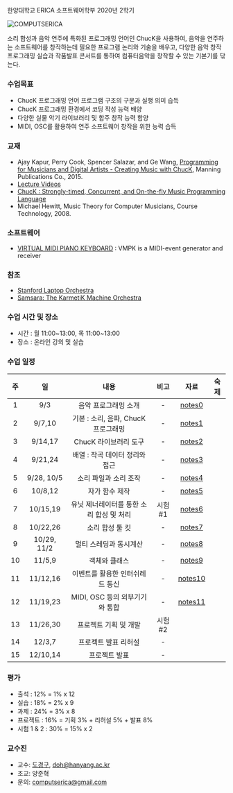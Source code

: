 한양대학교 ERICA 소프트웨어학부 2020년 2학기

![COMPUTSERICA](https://i.imgur.com/3A8uLLH.png)

소리 합성과 음악 연주에 특화된 프로그래밍 언어인 ChucK을 사용하여, 음악을 연주하는 소프트웨어를 창작하는데 필요한 프로그램 논리와 기술을 배우고, 다양한 음악 창작 프로그래밍 실습과 작품발표 콘서트를 통하여 컴퓨터음악을 창작할 수 있는 기본기를 닦는다.

### 수업목표

-	ChucK 프로그래밍 언어 프로그램 구조의 구문과 실행 의미 습득
-	ChucK 프로그래밍 환경에서 코딩 작성 능력 배양
-	다양한 실물 악기 라이브러리 및 합주 창작 능력 함양
-	MIDI, OSC를 활용하여 연주 소프트웨어 창작을 위한 능력 습득

### 교재

-	Ajay Kapur, Perry Cook, Spencer Salazar, and Ge Wang, [Programming for Musicians and Digital Artists - Creating Music with ChucK](https://www.manning.com/books/programming-for-musicians-and-digital-artists), Manning Publications Co., 2015.
-	[Lecture Videos](https://www.kadenze.com/courses/introduction-to-programming-for-musicians-and-digital-artists/info)
-	[ChucK : Strongly-timed, Concurrent, and On-the-fly Music Programming Language](https://chuck.cs.princeton.edu/)
-	Michael Hewitt, Music Theory for Computer Musicians, Course Technology, 2008.

### 소프트웨어

-	[VIRTUAL MIDI PIANO KEYBOARD](http://vmpk.sourceforge.net/) : VMPK is a MIDI-event generator and receiver

### 참조

-	[Stanford Laptop Orchestra](http://slork.stanford.edu/)
-	[Samsara: The KarmetiK Machine Orchestra](https://www.facebook.com/karmetik/videos/10153588268247091/)

### 수업 시간 및 장소

-	시간 : 월 11:00~13:00, 목 11:00~13:00
-	장소 : 온라인 강의 및 실습

### 수업 일정

| 주 | 일 | 내용                                     | 비고   | 자료                                                                                          | 숙제 |
|:--:|:--:|:----------------------------------------:|:------:|:---------------------------------------------------------------------------------------------:|:----:|
| 1  |  9/3  |               음악 프로그래밍 소개   |   \-   | [notes0](https://drive.google.com/file/d/1D3iad52W4JVhNyx4Mq1dJgcn_zzKJ43-/view?usp=sharing)  |      |
| 2  |  9/7,10  | 기본 : 소리, 음파, ChucK 프로그래밍 |   \-   | [notes1](https://drive.google.com/file/d/1D30xAwXdKHxRP8aJfIx5zzMM0-rbnemh/view?usp=sharing)  |      |
| 3  | 9/14,17   |          ChucK 라이브러리 도구           |   \-   | [notes2](https://drive.google.com/file/d/1RYjOnLYOyjBcTN5aoOhnQMFotaDU-xo2/view?usp=sharing)  |      |
| 4  | 9/21,24   |      배열 : 작곡 데이터 정리와 접근      |   \-   | [notes3](https://drive.google.com/file/d/1RiRPwouV9YrCoaZTwQT-0srWrEWIxdFU/view?usp=sharing)  |      |
| 5  | 9/28, 10/5   |          소리 파일과 소리 조작           |   \-   | [notes4](https://drive.google.com/file/d/1PLj5RkghvPmZ_vV9JR3VbmGToHrj4zJ1/view?usp=sharing)  |      |
| 6  | 10/8,12   |              자가 함수 제작              |   \-   | [notes5](https://drive.google.com/file/d/1-2Wm17impsLzfA2c-WZGAuhwID4R1yQ1/view?usp=sharing)  |      |
| 7  | 10/15,19   | 유닛 제너레이터를 통한 소리 합성 및 처리 | 시험#1 | [notes6](https://drive.google.com/file/d/1-uMk-PfVLfhMKErEpw8Tb5vu_i2731TG/view?usp=sharing)  |      |
| 8  | 10/22,26   |             소리 합성 툴 킷              |   \-   | [notes7](https://drive.google.com/file/d/1-vB-2tq6fFJS_tQAJikzLOR7InDZoF6O/view?usp=sharing)  |      |
| 9  | 10/29, 11/2   |          멀티 스레딩과 동시계산          |   \-   | [notes8](https://drive.google.com/file/d/1H5F1EG2VHSj77s0ehX41NiyEha9RPa0i/view?usp=sharing)  |      |
| 10 | 11/5,9   |              객체와 클래스               |   \-   | [notes9](https://drive.google.com/file/d/1DcZNs7V_u5ymwLgzhEZq7TgL_dkAXSjQ/view?usp=sharing)  |      |
| 11 | 11/12,16   |     이벤트를 활용한 인터쉬레드 통신      |   \-   | [notes10](https://drive.google.com/file/d/1gG3Mo-etcVq9bhuwOmTMncIeqDKBy9fk/view?usp=sharing) |      |
| 12 | 11/19,23   |      MIDI, OSC 등의 외부기기와 통합      |   \-   | [notes11](https://drive.google.com/file/d/1KI1nxgeaQCwtxCw9zug1A5KKG33tUgY1/view?usp=sharing) |      |
| 13 | 11/26,30   |          프로젝트 기획 및 개발           | 시험#2 |                                                                                               |      |
| 14 | 12/3,7   |             프로젝트 발표 리허설              |   \-   |                                                                                               |      |
| 15 | 12/10,14   |              프로젝트 발표               |   \-   |                                                                                               |      

### 평가

-	출석 : 12% = 1% x 12
-	실습 : 18% = 2% x 9
-	과제 : 24% = 3% x 8
-	프로젝트 : 16% = 기획 3% + 리허설 5% + 발표 8%
-	시험 1 & 2 : 30% = 15% x 2

### 교수진

-	교수: [도경구](http://doggzone.github.io/home), doh@hanyang.ac.kr
-	조교: 양준혁
-	문의: computserica@gmail.com
